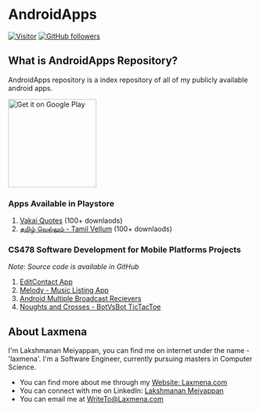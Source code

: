 # AndroidApps

[![Visitor](https://visitor-badge.laobi.icu/badge?page_id=laxmena.AndroidApps)](https://github.com/laxmena/AndroidApps) [![GitHub followers](https://img.shields.io/github/followers/laxmena.svg?style=social&label=Follow)](https://github.com/laxmena?tab=followers)

## What is AndroidApps Repository?
AndroidApps repository is a index repository of all of my publicly available android apps.

<a href='https://play.google.com/store/apps/developer?id=Laxmena&pcampaignid=pcampaignidMKT-Other-global-all-co-prtnr-py-PartBadge-Mar2515-1'>
    <img alt='Get it on Google Play' src='https://play.google.com/intl/en_us/badges/static/images/badges/en_badge_web_generic.png' width="180"/>
</a>

### Apps Available in Playstore
1. [Vakai Quotes](https://play.google.com/store/apps/details?id=com.laxmena.vakaiquotes) (100+ downlaods)
2. [தமிழ் வெல்லும் - Tamil Vellum](https://play.google.com/store/apps/details?id=com.laxmena.tamilvellum) (100+ downlaods)

### CS478 Software Development for Mobile Platforms Projects
_Note: Source code is available in GitHub_
1. [EditContact App](https://github.com/laxmena/CS478-AndroidApp-Project1)
2. [Melody - Music Listing App](https://github.com/laxmena/Melody-MusicApp)
3. [Android Multiple Broadcast Recievers](https://github.com/laxmena/Android-Multiple-Broadcast-Recievers)
4. [Noughts and Crosses - BotVsBot TicTacToe](https://github.com/laxmena/noughts_and_crosses) 

## About Laxmena
I'm Lakshmanan Meiyappan, you can find me on internet under the name - 'laxmena'. 
I'm a Software Engineer, currently pursuing masters in Computer Science.

- You can find more about me through my [Website: Laxmena.com](https://laxmena.com/pages/about)
- You can connect with me on LinkedIn: [Lakshmanan Meiyappan](https://www.linkedin.com/in/lakshmanan-meiyappan/) 
- You can email me at [WriteTo@Laxmena.com](mailto:writeto@laxmena.com)
